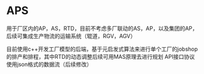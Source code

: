 # APS
用于厂区内的AP，AS，RTD，目前不考虑多厂联动的AS，AP，以及集团的AP，后续可集成生产物流的运输系统（辊道，RGV，AGV）


目前使用c++开发工厂模型的后端，基于元启发式算法来进行单个工厂的jobshop的排产和排程，其中RTD的动态调整后续可用MAS原理去进行规划
API接口协议使用json格式的数据流（后续修改）
